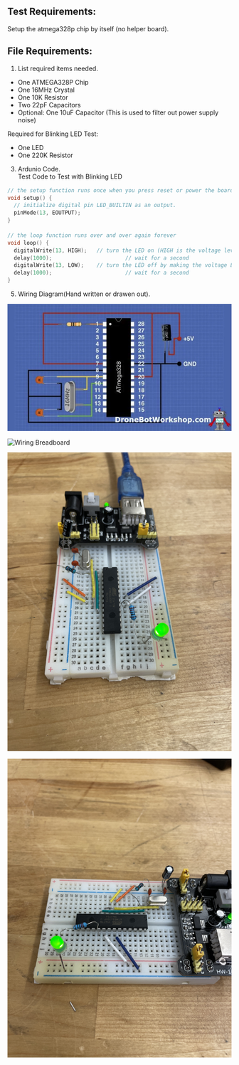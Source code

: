 ## Test Requirements:
Setup the atmega328p chip by itself (no helper board).

## File Requirements:
1. List required items needed.
- One ATMEGA328P Chip
- One 16MHz Crystal
- One 10K Resistor
- Two 22pF Capacitors
- Optional: One 10uF Capacitor (This is used to filter out power supply noise)

Required for Blinking LED Test:
- One LED
- One 220K Resistor


3. Ardunio Code.  
Test Code to Test with Blinking LED
```C++
// the setup function runs once when you press reset or power the board
void setup() {
  // initialize digital pin LED_BUILTIN as an output.
  pinMode(13, EOUTPUT);
}

// the loop function runs over and over again forever
void loop() {
  digitalWrite(13, HIGH);   // turn the LED on (HIGH is the voltage level)
  delay(1000);                       // wait for a second
  digitalWrite(13, LOW);    // turn the LED off by making the voltage LOW
  delay(1000);                       // wait for a second
}
```


5. Wiring Diagram(Hand written or drawen out).

![Wiring Breadboard](one.jpeg)

![Wiring Breadboard](two.JPG)

![Wiring Breadboard](three.JPG)

![Wiring Breadboard](four.JPG)
